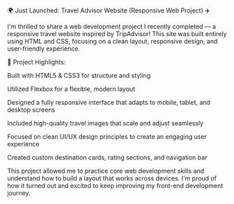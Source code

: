 🌍 Just Launched: Travel Advisor Website (Responsive Web Project) ✈️

I'm thrilled to share a web development project I recently completed — a responsive travel website inspired by TripAdvisor! This site was built entirely using HTML and CSS, focusing on a clean layout, responsive design, and user-friendly experience.

🔹 Project Highlights:

Built with HTML5 & CSS3 for structure and styling

Utilized Flexbox for a flexible, modern layout

Designed a fully responsive interface that adapts to mobile, tablet, and desktop screens

Included high-quality travel images that scale and adjust seamlessly

Focused on clean UI/UX design principles to create an engaging user experience

Created custom destination cards, rating sections, and navigation bar

This project allowed me to practice core web development skills and understand how to build a layout that works across devices. I'm proud of how it turned out and excited to keep improving my front-end development journey.
